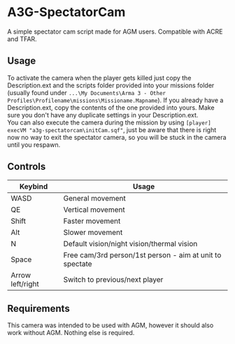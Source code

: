 # A3G-SpectatorCam
A simple spectator cam script made for AGM users. Compatible with ACRE and TFAR.

## Usage
To activate the camera when the player gets killed just copy the Description.ext and the scripts folder provided into your missions folder (usually found under `...\My Documents\Arma 3 - Other Profiles\Profilename\missions\Missioname.Mapname`). If you already have a Description.ext, copy the contents of the one provided into yours. Make sure you don't have any duplicate settings in your Description.ext.  
You can also execute the camera during the mission by using `[player] execVM "a3g-spectatorcam\initCam.sqf"`, just be aware that there is right now no way to exit the spectator camera, so you will be stuck in the camera until you respawn.

## Controls
Keybind | Usage
------- | -----
WASD | General movement
QE | Vertical movement
Shift | Faster movement
Alt | Slower movement
N | Default vision/night vision/thermal vision
Space | Free cam/3rd person/1st person - aim at unit to spectate
Arrow left/right | Switch to previous/next player

## Requirements
This camera was intended to be used with AGM, however it should also work without AGM. Nothing else is required.
